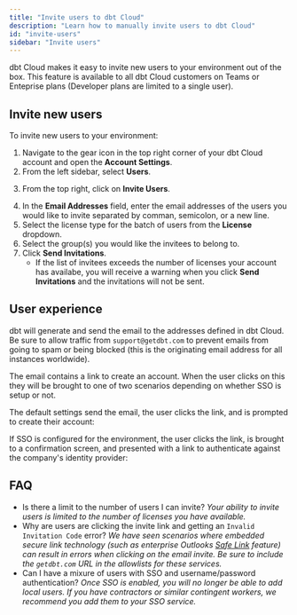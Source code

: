 ```yaml
---
title: "Invite users to dbt Cloud"
description: "Learn how to manually invite users to dbt Cloud"
id: "invite-users"
sidebar: "Invite users"
---
```


dbt Cloud makes it easy to invite new users to your environment out of the box. This feature is available to all dbt Cloud customers on Teams or Enteprise plans (Developer plans are limited to a single user).

## Invite new users

To invite new users to your environment: 

1. Navigate to the gear icon in the top right corner of your dbt Cloud account and open the **Account Settings**.
2. From the left sidebar, select **Users**.

<Lightbox src="/img/docs/dbt-cloud/access-control/users-screen.png" title="The user screen in settings"/>

3. From the top right, click on **Invite Users**.

<Lightbox src="/img/docs/dbt-cloud/access-control/invite-users.png" title="The invite users pane"/>

4. In the **Email Addresses** field, enter the email addresses of the users you would like to invite separated by comman, semicolon, or a new line.
5. Select the license type for the batch of users from the **License** dropdown.
6. Select the group(s) you would like the invitees to belong to.
7. Click **Send Invitations**.
    - If the list of invitees exceeds the number of licenses your account has availabe, you will receive a warning when you click **Send Invitations** and the invitations will not be sent. 


## User experience

dbt will generate and send the email to the addresses defined in dbt Cloud. Be sure to allow traffic from `support@getdbt.com` to prevent emails from going to spam or being blocked (this is the originating email address for all instances worldwide).

The email contains a link to create an account. When the user clicks on this they will be brought to one of two scenarios depending on whether SSO is setup or not.

The default settings send the email, the user clicks the link, and is prompted to create their account:

<Lightbox src="/img/docs/dbt-cloud/access-control/default-user-invite.png" title="Default user invitation"/>

If SSO is configured for the environment, the user clicks the link, is brought to a confirmation screen, and presented with a link to authenticate against the company's identity provider:

<Lightbox src="/img/docs/dbt-cloud/access-control/sso-user-invite.png" title="User invitation with SSO configured"/>

## FAQ

* Is there a limit to the number of users I can invite? _Your ability to invite users is limited to the number of licenses you have available._
* Why are users are clicking the invite link and getting an `Invalid Invitation Code` error? _We have seen scenarios where embedded secure link technology (such as enterprise Outlooks [Safe Link](https://learn.microsoft.com/en-us/microsoft-365/security/office-365-security/safe-links-about?view=o365-worldwide) feature) can result in errors when clicking on the email invite. Be sure to include the `getdbt.com` URL in the allowlists for these services._
* Can I have a mixure of users with SSO and username/password authentication? _Once SSO is enabled, you will no longer be able to add local users. If you have contractors or similar contingent workers, we recommend you add them to your SSO service._